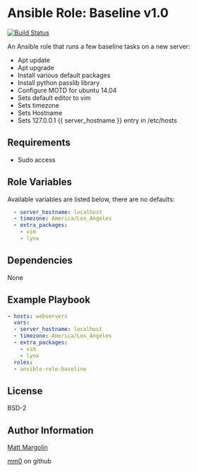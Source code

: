 Ansible Role: Baseline v1.0
=====================

[![Build Status](https://travis-ci.org/mm0/ansible-role-baseline.svg?branch=master)](https://travis-ci.org/mm0/ansible-role-baseline)


An Ansible role that runs a few baseline tasks on a new server:

- Apt update
- Apt upgrade
- Install various default packages
- Install python passlib library
- Configure MOTD for ubuntu 14.04
- Sets default editor to vim
- Sets timezone
- Sets Hostname 
- Sets 127.0.0.1 {{ server_hostname }} entry in /etc/hosts



Requirements
---------------

- Sudo access


Role Variables
---------------

Available variables are listed below, there are no defaults:

```yml
  - server_hostname: localhost
  - timezone: America/Los_Angeles
  - extra_packages:
    - vim
    - lynx
```

Dependencies
---------------

None 

Example Playbook
---------------

```yml
- hosts: webservers
  vars:
  - server_hostname: localhost
  - timezone: America/Los_Angeles
  - extra_packages:
    - vim
    - lynx
  roles:
  - ansible-role-baseline
```
License
---------------

BSD-2


Author Information
------------------

[Matt Margolin](mailto:matt.margolin@gmail.com)

[mm0](https://github.com/mm0) on github